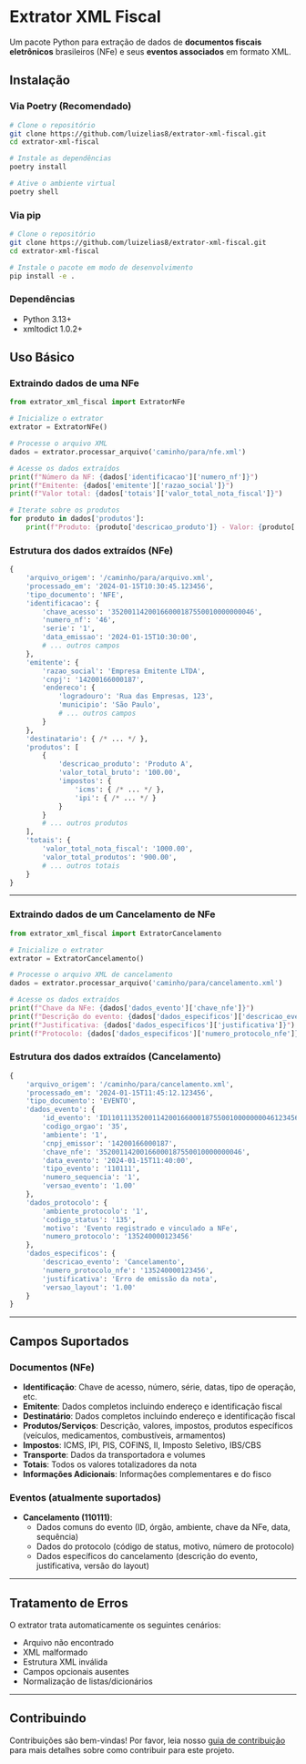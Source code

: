 # Extrator XML Fiscal

Um pacote Python para extração de dados de **documentos fiscais eletrônicos** brasileiros (NFe) e seus **eventos associados** em formato XML.

## Instalação

### Via Poetry (Recomendado)

```bash
# Clone o repositório
git clone https://github.com/luizelias8/extrator-xml-fiscal.git
cd extrator-xml-fiscal

# Instale as dependências
poetry install

# Ative o ambiente virtual
poetry shell
```

### Via pip

```bash
# Clone o repositório
git clone https://github.com/luizelias8/extrator-xml-fiscal.git
cd extrator-xml-fiscal

# Instale o pacote em modo de desenvolvimento
pip install -e .
```

### Dependências

- Python 3.13+
- xmltodict 1.0.2+

## Uso Básico

### Extraindo dados de uma NFe

```python
from extrator_xml_fiscal import ExtratorNFe

# Inicialize o extrator
extrator = ExtratorNFe()

# Processe o arquivo XML
dados = extrator.processar_arquivo('caminho/para/nfe.xml')

# Acesse os dados extraídos
print(f"Número da NF: {dados['identificacao']['numero_nf']}")
print(f"Emitente: {dados['emitente']['razao_social']}")
print(f"Valor total: {dados['totais']['valor_total_nota_fiscal']}")

# Iterate sobre os produtos
for produto in dados['produtos']:
    print(f"Produto: {produto['descricao_produto']} - Valor: {produto['valor_total_bruto']}")
```

### Estrutura dos dados extraídos (NFe)

```python
{
    'arquivo_origem': '/caminho/para/arquivo.xml',
    'processado_em': '2024-01-15T10:30:45.123456',
    'tipo_documento': 'NFE',
    'identificacao': {
        'chave_acesso': '35200114200166000187550010000000046',
        'numero_nf': '46',
        'serie': '1',
        'data_emissao': '2024-01-15T10:30:00',
        # ... outros campos
    },
    'emitente': {
        'razao_social': 'Empresa Emitente LTDA',
        'cnpj': '14200166000187',
        'endereco': {
            'logradouro': 'Rua das Empresas, 123',
            'municipio': 'São Paulo',
            # ... outros campos
        }
    },
    'destinatario': { /* ... */ },
    'produtos': [
        {
            'descricao_produto': 'Produto A',
            'valor_total_bruto': '100.00',
            'impostos': {
                'icms': { /* ... */ },
                'ipi': { /* ... */ }
            }
        }
        # ... outros produtos
    ],
    'totais': {
        'valor_total_nota_fiscal': '1000.00',
        'valor_total_produtos': '900.00',
        # ... outros totais
    }
}
```

---

### Extraindo dados de um Cancelamento de NFe

```python
from extrator_xml_fiscal import ExtratorCancelamento

# Inicialize o extrator
extrator = ExtratorCancelamento()

# Processe o arquivo XML de cancelamento
dados = extrator.processar_arquivo('caminho/para/cancelamento.xml')

# Acesse os dados extraídos
print(f"Chave da NFe: {dados['dados_evento']['chave_nfe']}")
print(f"Descrição do evento: {dados['dados_especificos']['descricao_evento']}")
print(f"Justificativa: {dados['dados_especificos']['justificativa']}")
print(f"Protocolo: {dados['dados_especificos']['numero_protocolo_nfe']}")
```

### Estrutura dos dados extraídos (Cancelamento)

```python
{
    'arquivo_origem': '/caminho/para/cancelamento.xml',
    'processado_em': '2024-01-15T11:45:12.123456',
    'tipo_documento': 'EVENTO',
    'dados_evento': {
        'id_evento': 'ID110111352001142001660001875500100000000461234567890',
        'codigo_orgao': '35',
        'ambiente': '1',
        'cnpj_emissor': '14200166000187',
        'chave_nfe': '35200114200166000187550010000000046',
        'data_evento': '2024-01-15T11:40:00',
        'tipo_evento': '110111',
        'numero_sequencia': '1',
        'versao_evento': '1.00'
    },
    'dados_protocolo': {
        'ambiente_protocolo': '1',
        'codigo_status': '135',
        'motivo': 'Evento registrado e vinculado a NFe',
        'numero_protocolo': '135240000123456'
    },
    'dados_especificos': {
        'descricao_evento': 'Cancelamento',
        'numero_protocolo_nfe': '135240000123456',
        'justificativa': 'Erro de emissão da nota',
        'versao_layout': '1.00'
    }
}
```

---

## Campos Suportados

### Documentos (NFe)

- **Identificação**: Chave de acesso, número, série, datas, tipo de operação, etc.
- **Emitente**: Dados completos incluindo endereço e identificação fiscal
- **Destinatário**: Dados completos incluindo endereço e identificação fiscal
- **Produtos/Serviços**: Descrição, valores, impostos, produtos específicos (veículos, medicamentos, combustíveis, armamentos)
- **Impostos**: ICMS, IPI, PIS, COFINS, II, Imposto Seletivo, IBS/CBS
- **Transporte**: Dados da transportadora e volumes
- **Totais**: Todos os valores totalizadores da nota
- **Informações Adicionais**: Informações complementares e do fisco

### Eventos (atualmente suportados)

- **Cancelamento (110111)**:
  - Dados comuns do evento (ID, órgão, ambiente, chave da NFe, data, sequência)
  - Dados do protocolo (código de status, motivo, número de protocolo)
  - Dados específicos do cancelamento (descrição do evento, justificativa, versão do layout)

---

## Tratamento de Erros

O extrator trata automaticamente os seguintes cenários:
- Arquivo não encontrado
- XML malformado
- Estrutura XML inválida
- Campos opcionais ausentes
- Normalização de listas/dicionários

---

## Contribuindo

Contribuições são bem-vindas! Por favor, leia nosso [guia de contribuição](CONTRIBUTING.md) para mais detalhes sobre como contribuir para este projeto.
